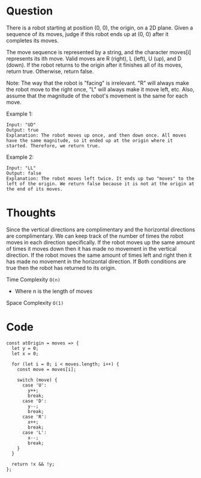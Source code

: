 # Question
There is a robot starting at position (0, 0), the origin, on a 2D plane. Given a sequence of its moves, judge if this robot ends up at (0, 0) after it completes its moves.

The move sequence is represented by a string, and the character moves[i] represents its ith move. Valid moves are R (right), L (left), U (up), and D (down). If the robot returns to the origin after it finishes all of its moves, return true. Otherwise, return false.

Note: The way that the robot is "facing" is irrelevant. "R" will always make the robot move to the right once, "L" will always make it move left, etc. Also, assume that the magnitude of the robot's movement is the same for each move.

Example 1:
```
Input: "UD"
Output: true 
Explanation: The robot moves up once, and then down once. All moves have the same magnitude, so it ended up at the origin where it started. Therefore, we return true.
```
 

Example 2:
```
Input: "LL"
Output: false
Explanation: The robot moves left twice. It ends up two "moves" to the left of the origin. We return false because it is not at the origin at the end of its moves.
```


# Thoughts
Since the vertical directions are complimentary and the horizontal directions are complimentary. We can keep track of the number of times the robot moves in each direction specifically. If the robot moves up the same amount of times it moves down then it has made no movement in the vertical direction. If the robot moves the same amount of times left and right then it has made no movement in the horizontal direction. If Both conditions are true then the robot has returned to its origin.

Time Complexity `O(n)`

- Where n is the length of moves

Space Complexity `O(1)`

# Code
```JS
const atOrigin = moves => {
  let y = 0;
  let x = 0;

  for (let i = 0; i < moves.length; i++) {
    const move = moves[i];

    switch (move) {
      case 'U':
        y++;
        break;
      case 'D':
        y--;
        break;
      case 'R':
        x++;
        break;
      case 'L':
        x--;
        break;
    }
  }

  return !x && !y;
};
```